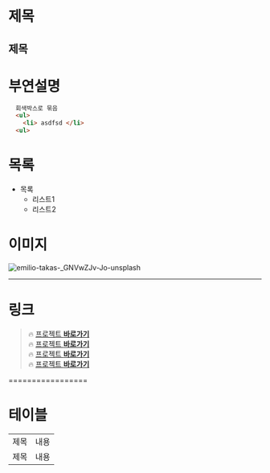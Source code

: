 # 제목
## 제목

# 부연설명

```html
  회색박스로 묶음
  <ul>
    <li> asdfsd </li>
  <ul>
```

# 목록

* 목록
  * 리스트1
  * 리스트2

# 이미지

![emilio-takas-_GNVwZJv-Jo-unsplash](https://github.com/chanwoo717/git-cli/assets/152240894/3ff179cd-c0db-4634-8e05-c93d661839c6)

-------------------

# 링크

> 🔥 <a href="https://naver.com"> 프로젝트 **바로가기** </a>  
> 🔥 <a href="https://naver.com"> 프로젝트 **바로가기** </a>  
> 🔥 <a href="https://naver.com"> 프로젝트 **바로가기** </a>  
> 🔥 <a href="https://naver.com"> 프로젝트 **바로가기** </a>

=================

# 테이블

<table>
  <tr>
    <td>제목</td>
    <td>내용</td>
  </tr>
  <tr>
    <td>제목</td>
    <td>내용</td>
  </tr>
</table>
